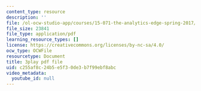 ```yaml
---
content_type: resource
description: ''
file: /ol-ocw-studio-app/courses/15-071-the-analytics-edge-spring-2017/c255af8c24b5e5f30de3b7f99ebf8abc_vsAzc7GvQSs.pdf
file_size: 23841
file_type: application/pdf
learning_resource_types: []
license: https://creativecommons.org/licenses/by-nc-sa/4.0/
ocw_type: OCWFile
resourcetype: Document
title: 3play pdf file
uid: c255af8c-24b5-e5f3-0de3-b7f99ebf8abc
video_metadata:
  youtube_id: null
---
```


